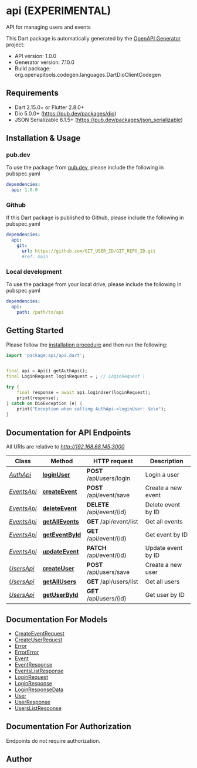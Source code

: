 # api (EXPERIMENTAL)
API for managing users and events

This Dart package is automatically generated by the [OpenAPI Generator](https://openapi-generator.tech) project:

- API version: 1.0.0
- Generator version: 7.10.0
- Build package: org.openapitools.codegen.languages.DartDioClientCodegen

## Requirements

* Dart 2.15.0+ or Flutter 2.8.0+
* Dio 5.0.0+ (https://pub.dev/packages/dio)
* JSON Serializable 6.1.5+ (https://pub.dev/packages/json_serializable)

## Installation & Usage

### pub.dev
To use the package from [pub.dev](https://pub.dev), please include the following in pubspec.yaml
```yaml
dependencies:
  api: 1.0.0
```

### Github
If this Dart package is published to Github, please include the following in pubspec.yaml
```yaml
dependencies:
  api:
    git:
      url: https://github.com/GIT_USER_ID/GIT_REPO_ID.git
      #ref: main
```

### Local development
To use the package from your local drive, please include the following in pubspec.yaml
```yaml
dependencies:
  api:
    path: /path/to/api
```

## Getting Started

Please follow the [installation procedure](#installation--usage) and then run the following:

```dart
import 'package:api/api.dart';


final api = Api().getAuthApi();
final LoginRequest loginRequest = ; // LoginRequest | 

try {
    final response = await api.loginUser(loginRequest);
    print(response);
} catch on DioException (e) {
    print("Exception when calling AuthApi->loginUser: $e\n");
}

```

## Documentation for API Endpoints

All URIs are relative to *http://192.168.68.145:3000*

Class | Method | HTTP request | Description
------------ | ------------- | ------------- | -------------
[*AuthApi*](doc/AuthApi.md) | [**loginUser**](doc/AuthApi.md#loginuser) | **POST** /api/users/login | Login a user
[*EventsApi*](doc/EventsApi.md) | [**createEvent**](doc/EventsApi.md#createevent) | **POST** /api/event/save | Create a new event
[*EventsApi*](doc/EventsApi.md) | [**deleteEvent**](doc/EventsApi.md#deleteevent) | **DELETE** /api/event/{id} | Delete event by ID
[*EventsApi*](doc/EventsApi.md) | [**getAllEvents**](doc/EventsApi.md#getallevents) | **GET** /api/event/list | Get all events
[*EventsApi*](doc/EventsApi.md) | [**getEventById**](doc/EventsApi.md#geteventbyid) | **GET** /api/event/{id} | Get event by ID
[*EventsApi*](doc/EventsApi.md) | [**updateEvent**](doc/EventsApi.md#updateevent) | **PATCH** /api/event/{id} | Update event by ID
[*UsersApi*](doc/UsersApi.md) | [**createUser**](doc/UsersApi.md#createuser) | **POST** /api/users/save | Create a new user
[*UsersApi*](doc/UsersApi.md) | [**getAllUsers**](doc/UsersApi.md#getallusers) | **GET** /api/users/list | Get all users
[*UsersApi*](doc/UsersApi.md) | [**getUserById**](doc/UsersApi.md#getuserbyid) | **GET** /api/users/{id} | Get user by ID


## Documentation For Models

 - [CreateEventRequest](doc/CreateEventRequest.md)
 - [CreateUserRequest](doc/CreateUserRequest.md)
 - [Error](doc/Error.md)
 - [ErrorError](doc/ErrorError.md)
 - [Event](doc/Event.md)
 - [EventResponse](doc/EventResponse.md)
 - [EventsListResponse](doc/EventsListResponse.md)
 - [LoginRequest](doc/LoginRequest.md)
 - [LoginResponse](doc/LoginResponse.md)
 - [LoginResponseData](doc/LoginResponseData.md)
 - [User](doc/User.md)
 - [UserResponse](doc/UserResponse.md)
 - [UsersListResponse](doc/UsersListResponse.md)


## Documentation For Authorization

Endpoints do not require authorization.


## Author



